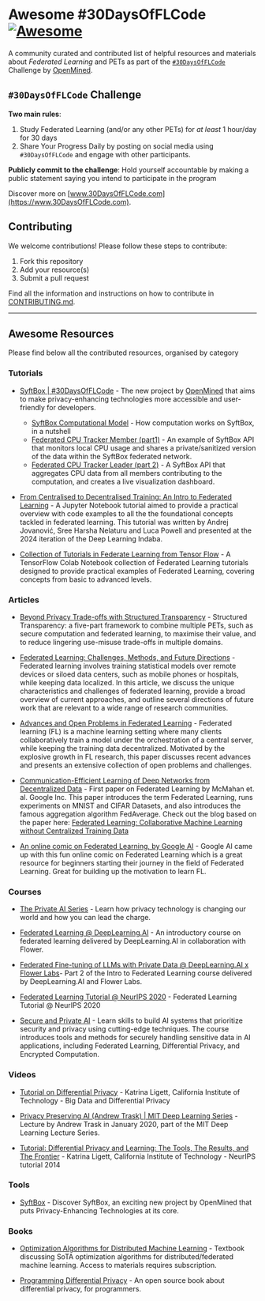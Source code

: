 # Awesome #30DaysOfFLCode [![Awesome](https://cdn.rawgit.com/sindresorhus/awesome/d7305f38d29fed78fa85652e3a63e154dd8e8829/media/badge.svg)](https://github.com/sindresorhus/awesome)

A community curated and contributed list of helpful resources and materials about _Federated Learning_ and PETs as part of the [`#30DaysOfFLCode`](https://info.openmined.org/30daysofflcode) Challenge by [OpenMined](https://openmined.org).

## `#30DaysOfFLCode` Challenge

**Two main rules**:

1. Study Federated Learning (and/or any other PETs) for _at least_ 1 hour/day for 30 days
2. Share Your Progress Daily by posting on social media using `#30DaysOfFLCode` and engage with other participants.

**Publicly commit to the challenge**: Hold yourself accountable by making a public statement saying you intend to participate in the program

Discover more on [www.30DaysOfFLCode.com](https://www.30DaysOfFLCode.com).

## Contributing
We welcome contributions! Please follow these steps to contribute:

1. Fork this repository
2. Add your resource(s)
3. Submit a pull request

Find all the information and instructions on how to contribute in [CONTRIBUTING.md](./CONTRIBUING.md).

---

## Awesome Resources

Please find below all the contributed resources, organised by category



### Tutorials

* [SyftBox | #30DaysOfFLCode](https://syftbox-documentation.openmined.org/) - The new project by [OpenMined](https://openmined.org) that aims to make privacy-enhancing technologies more accessible and user-friendly for developers.

    * [SyftBox Computational Model](https://syftbox-documentation.openmined.org/computation-model) - How computation works on SyftBox, in a nutshell
    * [Federated CPU Tracker Member (part1)](https://syftbox-documentation.openmined.org/cpu-tracker-1) - An example of SyftBox API that monitors local CPU usage and shares a private/sanitized version of the data within the SyftBox federated network.
    * [Federated CPU Tracker Leader (part 2)](https://syftbox-documentation.openmined.org/cpu-tracker-2) - A SyftBox API that aggregates CPU data from all members contributing to the computation, and creates a live visualization dashboard.

* [From Centralised to Decentralised Training: An Intro to Federated Learning](https://github.com/deep-learning-indaba/indaba-pracs-2024/tree/main/practicals/Federated_Learning) - A Jupyter Notebook tutorial aimed to provide a practical overview with code examples to all the the foundational concepts tackled in federated learning. This tutorial was written by Andrej Jovanović, Sree Harsha Nelaturu and Luca Powell and presented at the 2024 iteration of the Deep Learning Indaba.
  
* [Collection of Tutorials in Federate Learning from Tensor Flow](https://www.tensorflow.org/federated/tutorials/tutorials_overview) - A TensorFlow Colab Notebook collection of Federated Learning tutorials designed to provide practical examples of Federated Learning, covering concepts from basic to advanced levels.

### Articles

* [Beyond Privacy Trade-offs with Structured Transparency](https://arxiv.org/abs/2012.08347) - Structured Transparency: a five-part framework to combine multiple PETs, such as secure computation and federated learning, to maximise their value, and to reduce lingering use-misuse trade-offs in multiple domains.

* [Federated Learning: Challenges, Methods, and Future Directions](https://arxiv.org/abs/1908.07873) - 
Federated learning involves training statistical models over remote devices or siloed data centers, such as mobile phones or hospitals, while keeping data localized. In this article, we discuss the unique characteristics and challenges of federated learning, provide a broad overview of current approaches, and outline several directions of future work that are relevant to a wide range of research communities.

* [Advances and Open Problems in Federated Learning](https://arxiv.org/abs/1912.04977) - Federated learning (FL) is a machine learning setting where many clients collaboratively train a model under the orchestration of a central server, while keeping the training data decentralized. Motivated by the explosive growth in FL research, this paper discusses recent advances and presents an extensive collection of open problems and challenges.

* [Communication-Efficient Learning of Deep Networks from Decentralized Data](https://proceedings.mlr.press/v54/mcmahan17a/mcmahan17a.pdf) - First paper on Federated Learning by McMahan et. al. Google Inc. This paper introduces the term Federated Learning, runs experiments on MNIST and CIFAR Datasets, and also introduces the famous aggregation algorithm FedAverage. Check out the blog based on the paper here: [Federated Learning: Collaborative Machine Learning without Centralized Training Data](https://research.google/blog/federated-learning-collaborative-machine-learning-without-centralized-training-data/)

* [An online comic on Federated Learning, by Google AI](https://federated.withgoogle.com/) - Google AI came up with this fun online comic on Federated Learning which is a great resource for beginners starting their journey in the field of Federated Learning. Great for building up the motivation to learn FL.


### Courses

* [The Private AI Series](https://courses.openmined.org/) - Learn how privacy technology is changing our world and how you can lead the charge.

* [Federated Learning @ DeepLearning.AI](https://www.deeplearning.ai/short-courses/intro-to-federated-learning/) - An introductory course on federated learning delivered by DeepLearning.AI in collaboration with Flower.

* [Federated Fine-tuning of LLMs with Private Data @ DeepLearning.AI x Flower Labs](https://learn.deeplearning.ai/courses/intro-to-federated-learning-c2)- Part 2 of the Intro to Federated Learning course delivered by DeepLearning.AI and Flower Labs.

* [Federated Learning Tutorial @ NeurIPS 2020](https://drive.google.com/file/d/1QGY2Zytp9XRSu95fX2lCld8DwfEdcHCG/view) - Federated Learning Tutorial @ NeurIPS 2020

* [Secure and Private AI](https://www.udacity.com/course/secure-and-private-ai--ud185) - Learn skills to build AI systems that prioritize security and privacy using cutting-edge techniques. The course introduces tools and methods for securely handling sensitive data in AI applications, including Federated Learning, Differential Privacy, and Encrypted Computation.

### Videos

* [Tutorial on Differential Privacy](https://youtu.be/ekIL65D0R3o?feature=shared) - Katrina Ligett, California Institute of Technology - Big Data and Differential Privacy

* [Privacy Preserving AI (Andrew Trask) | MIT Deep Learning Series](https://youtu.be/4zrU54VIK6k?feature=shared) - Lecture by Andrew Trask in January 2020, part of the MIT Deep Learning Lecture Series.

* [Tutorial: Differential Privacy and Learning: The Tools, The Results, and The Frontier](https://youtu.be/hoEyvHCRRc8?feature=shared) - Katrina Ligett, California Institute of Technology - NeurIPS tutorial 2014

### Tools 

* [SyftBox](https://github.com/OpenMined/syft) - Discover SyftBox, an exciting new project by OpenMined that puts Privacy-Enhancing Technologies at its core.

### Books

* [Optimization Algorithms for Distributed Machine Learning](https://link.springer.com/book/10.1007/978-3-031-19067-4) - Textbook discussing SoTA optimization algorithms for distributed/federated machine learning. Access to materials requires subscription.

* [Programming Differential Privacy](https://programming-dp.com/) - An open source book about differential privacy, for programmers.
